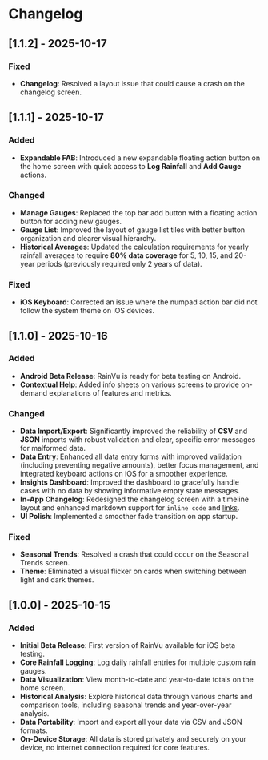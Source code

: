 # Changelog

## [1.1.2] - 2025-10-17

### Fixed

- **Changelog**: Resolved a layout issue that could cause a crash on the changelog screen.

## [1.1.1] - 2025-10-17

### Added

- **Expandable FAB**: Introduced a new expandable floating action button on the home screen with quick access to **Log Rainfall** and **Add Gauge** actions.

### Changed

- **Manage Gauges**: Replaced the top bar add button with a floating action button for adding new gauges.
- **Gauge List**: Improved the layout of gauge list tiles with better button organization and clearer visual hierarchy.
- **Historical Averages**: Updated the calculation requirements for yearly rainfall averages to require **80% data coverage** for 5, 10, 15, and 20-year periods (previously required only 2 years of data).

### Fixed

- **iOS Keyboard**: Corrected an issue where the numpad action bar did not follow the system theme on iOS devices.

## [1.1.0] - 2025-10-16

### Added
- **Android Beta Release**: RainVu is ready for beta testing on Android.
- **Contextual Help**: Added info sheets on various screens to provide on-demand explanations of features and metrics.

### Changed
- **Data Import/Export**: Significantly improved the reliability of **CSV** and **JSON** imports with robust validation and clear, specific error messages for malformed data.
- **Data Entry**: Enhanced all data entry forms with improved validation (including preventing negative amounts), better focus management, and integrated keyboard actions on iOS for a smoother experience.
- **Insights Dashboard**: Improved the dashboard to gracefully handle cases with no data by showing informative empty state messages.
- **In-App Changelog**: Redesigned the changelog screen with a timeline layout and enhanced markdown support for `inline code` and [links](https://github.com/the-user-created/RainVu).
- **UI Polish**: Implemented a smoother fade transition on app startup.

### Fixed
- **Seasonal Trends**: Resolved a crash that could occur on the Seasonal Trends screen.
- **Theme**: Eliminated a visual flicker on cards when switching between light and dark themes.

## [1.0.0] - 2025-10-15

### Added

- **Initial Beta Release**: First version of RainVu available for iOS beta testing.
- **Core Rainfall Logging**: Log daily rainfall entries for multiple custom rain gauges.
- **Data Visualization**: View month-to-date and year-to-date totals on the home screen.
- **Historical Analysis**: Explore historical data through various charts and comparison tools, including seasonal trends and year-over-year analysis.
- **Data Portability**: Import and export all your data via CSV and JSON formats.
- **On-Device Storage**: All data is stored privately and securely on your device, no internet connection required for core features.
